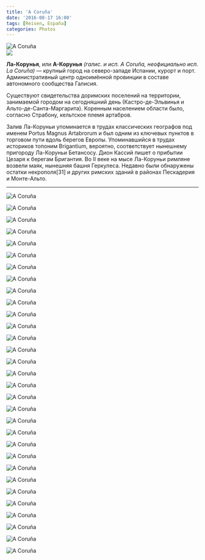```yaml
---
title: 'A Coruña'
date: '2016-08-17 16:00'
tags: [Reisen, España]
categories: Photos
---
```


<div class='preview'><img src='{{urls.media}}/ACoru-aOK.jpg' alt='A Coruña'></div>

<img src='https://upload.wikimedia.org/wikipedia/commons/thumb/3/31/Escudo_de_A_Coru%C3%B1a.svg/90px-Escudo_de_A_Coru%C3%B1a.svg.png'>

**Ла-Корунья**, или **А-Корунья** _(галис. и исп. A Coruña, неофициально исп. La Coruña)_ — крупный город на северо-западе Испании, курорт и порт. Административный центр одноимённой провинции в составе автономного сообщества Галисия.

Существуют свидетельства доримских поселений на территории, занимаемой городом на сегодняшний день (Кастро-де-Эльвинья и Альто-де-Санта-Маргарита). Коренным населением области было, согласно Страбону, кельтское племя артабров.

Залив Ла-Коруньи упоминается в трудах классических географов под именем Portus Magnus Artabrorum и был одним из ключевых пунктов в торговом пути вдоль берегов Европы. Упоминавшийся в трудах историков топоним Brigantium, вероятно, соответствует нынешнему пригороду Ла-Коруньи Бетансосу. Дион Кассий пишет о прибытии Цезаря к берегам Бригантия. Во II веке на мысе Ла-Коруньи римляне возвели маяк, нынешняя башня Геркулеса. Недавно были обнаружены остатки некрополя[31] и других римских зданий в районах Пескадерия и Монте-Альто.

---

<a id='6b90f277af717ddc550bc9847e6ccb3d-800'></a>![A Coruña]({{urls.media}}/6b90f277af717ddc550bc9847e6ccb3d-800.jpg 'Живой календарь.')

<a id='f594af260f3a00601b6d6d28e5082400-800'></a>![A Coruña]({{urls.media}}/f594af260f3a00601b6d6d28e5082400-800.jpg 'Набережная, вся в белом.')

<a id='4df720d38a3f307cc42404456d881bbd-800'></a>![A Coruña]({{urls.media}}/4df720d38a3f307cc42404456d881bbd-800.jpg 'Поближе.')

<a id='86b220712adde3fa12173ae60f96ff3b-800'></a>![A Coruña]({{urls.media}}/86b220712adde3fa12173ae60f96ff3b-800.jpg 'Вокруг городской площади.')

<a id='5f66d95f9e7388fcf146ce763e7a77b9-800'></a>![A Coruña]({{urls.media}}/5f66d95f9e7388fcf146ce763e7a77b9-800.jpg 'Найди Человека-Паука.')

<a id='738740a281a574b77ccd83003ad321ac-800'></a>![A Coruña]({{urls.media}}/738740a281a574b77ccd83003ad321ac-800.jpg 'Храм.')

<a id='cf023d70041c778c95324e0891cf4a80-800'></a>![A Coruña]({{urls.media}}/cf023d70041c778c95324e0891cf4a80-800.jpg 'Фонарик.')

<a id='b1587b4bbbc45c7e991477c6cba95b07-800'></a>![A Coruña]({{urls.media}}/b1587b4bbbc45c7e991477c6cba95b07-800.jpg 'А раскрасим-то мы фасадик.')

<a id='c1eb5d8017570a04fd72e3374e9b2f11-800'></a>![A Coruña]({{urls.media}}/c1eb5d8017570a04fd72e3374e9b2f11-800.jpg 'Сделаем поизящнее.')

<a id='4b8385b1351ac630f83bb9f9fe35bdac-800'></a>![A Coruña]({{urls.media}}/4b8385b1351ac630f83bb9f9fe35bdac-800.jpg 'Домишко.')

<a id='f3c6361fa8351c3b347542217c9d61da-800'></a>![A Coruña]({{urls.media}}/f3c6361fa8351c3b347542217c9d61da-800.jpg 'Белое на желтом.')

<a id='5bbb7e08e7eb4f2c54176907ae723e4a-800'></a>![A Coruña]({{urls.media}}/5bbb7e08e7eb4f2c54176907ae723e4a-800.jpg 'Вход.')

<a id='4c7a7aab403348df7780e95dbc530009-800'></a>![A Coruña]({{urls.media}}/4c7a7aab403348df7780e95dbc530009-800.jpg 'Церковь.')

<a id='8a1370cd1b32f196d61a56c325e22530-800'></a>![A Coruña]({{urls.media}}/8a1370cd1b32f196d61a56c325e22530-800.jpg 'Галисийский альбатрос-звезда.')

<a id='49c55168bc8d2b27e07687977007f7d4-800'></a>![A Coruña]({{urls.media}}/49c55168bc8d2b27e07687977007f7d4-800.jpg 'Церковь.')

<a id='5ce140b70d859cbe8d023af4b128f40f-800'></a>![A Coruña]({{urls.media}}/5ce140b70d859cbe8d023af4b128f40f-800.jpg 'Еще.')

<a id='c90959f13aa145a2caf98d88e6d9cb41-800'></a>![A Coruña]({{urls.media}}/c90959f13aa145a2caf98d88e6d9cb41-800.jpg 'Дома, дома.')

<a id='6e73381d4fa93632f8968e5d9d82e976-800'></a>![A Coruña]({{urls.media}}/6e73381d4fa93632f8968e5d9d82e976-800.jpg 'Люк-карта.')

<a id='cb43536316bce8d828581692aab6dc4d-800'></a>![A Coruña]({{urls.media}}/cb43536316bce8d828581692aab6dc4d-800.jpg 'А я — черный дом!')

<a id='cec5dd857bc3a7cd101c959703b3236c-800'></a>![A Coruña]({{urls.media}}/cec5dd857bc3a7cd101c959703b3236c-800.jpg 'На гербе города (слева) — можно разглядеть череп.')

<a id='faeb1d3429e43064a95ad17e6743f19f-800'></a>![A Coruña]({{urls.media}}/faeb1d3429e43064a95ad17e6743f19f-800.jpg 'Сервантес.')

<a id='e221e5791ebcbdc4b0b263634669b56b-800'></a>![A Coruña]({{urls.media}}/e221e5791ebcbdc4b0b263634669b56b-800.jpg 'Автор Сервантеса.')

<a id='1124de2276b10ed0a11c7846d234e04f-800'></a>![A Coruña]({{urls.media}}/1124de2276b10ed0a11c7846d234e04f-800.jpg 'Еще набережная.')

<a id='42b1ad0d44709f4ac5c32b83c8bc6648-800'></a>![A Coruña]({{urls.media}}/42b1ad0d44709f4ac5c32b83c8bc6648-800.jpg 'Математическая головоломка в камне под ногами.')

<a id='7527f029bdec8516c0264c7cfeee1738-800'></a>![A Coruña]({{urls.media}}/7527f029bdec8516c0264c7cfeee1738-800.jpg 'Герб на мостовой.')

<a id='0037bfedda259cd5204b59a8789989be-800'></a>![A Coruña]({{urls.media}}/0037bfedda259cd5204b59a8789989be-800.jpg 'Топчи меня!')

<a id='c11c76c9230ac91368db68621fc56707-800'></a>![A Coruña]({{urls.media}}/c11c76c9230ac91368db68621fc56707-800.jpg 'Уличная табличка.')

<a id='3b210f3c8162eabaebf3cdf88a84a0a7-800'></a>![A Coruña]({{urls.media}}/3b210f3c8162eabaebf3cdf88a84a0a7-800.jpg 'Осьминожная.')

<a id='6751dad2db74aa2fa2c07b3c82085a1c-800'></a>![A Coruña]({{urls.media}}/6751dad2db74aa2fa2c07b3c82085a1c-800.jpg 'Кот.')

<a id='e916e018494f05df41b07f2c26c66409-800'></a>![A Coruña]({{urls.media}}/e916e018494f05df41b07f2c26c66409-800.jpg 'Горком.')

<a id='0705fb6d1295641868a3633c09f302a6-800'></a>![A Coruña]({{urls.media}}/0705fb6d1295641868a3633c09f302a6-800.jpg 'Нетипичный для этого прекрасного города пафос.')
